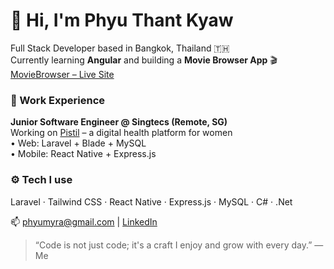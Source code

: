# 👋 Hi, I'm Phyu Thant Kyaw

Full Stack Developer based in Bangkok, Thailand 🇹🇭  
Currently learning **Angular** and building a **Movie Browser App** 🎬
[MovieBrowser – Live Site](https://movie-browser-fkqlah37o-phyuthant-kyaws-projects.vercel.app/)

### 💼 Work Experience
**Junior Software Engineer @ Singtecs (Remote, SG)**  
Working on [Pistil](https://pistil.io) – a digital health platform for women  
• Web: Laravel + Blade + MySQL  
• Mobile: React Native + Express.js

### ⚙️ Tech I use
Laravel · Tailwind CSS · React Native · Express.js · MySQL · C# · .Net

📫 phyumyra@gmail.com | [LinkedIn](https://www.linkedin.com/in/phyu-thant-kyaw-04254828b/)

> “Code is not just code; it's a craft I enjoy and grow with every day.” — Me

